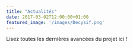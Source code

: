 ```yaml
---
title: "Actualités"
date: 2017-03-02T12:00:00+01:00
featured_image: '/images/Decysif.png'
---
```

Lisez toutes les dernières avancées du projet ici !
